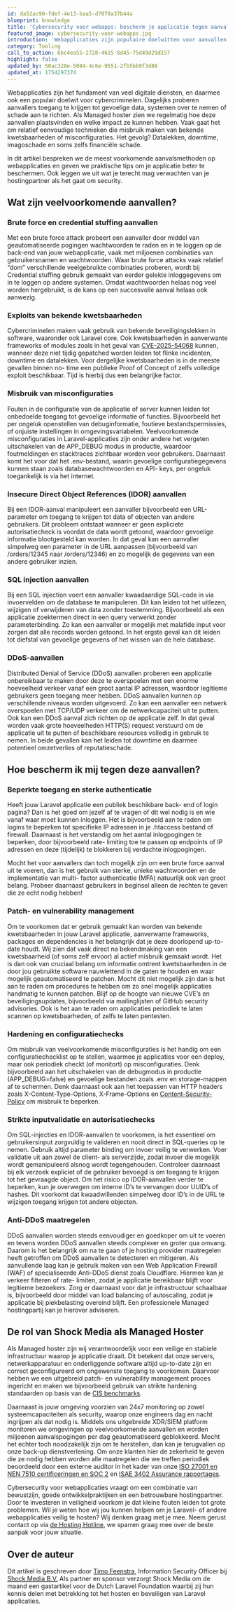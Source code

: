 ```yaml
---
id: da52ac90-fdef-4e13-baa5-d7079a37b44a
blueprint: knowledge
title: 'Cybersecurity voor webapps: bescherm je applicatie tegen aanvallen'
featured_image: cybersecurity-voor-webapps.jpg
introduction: 'Webapplicaties zijn populaire doelwitten voor aanvallen. Dit artikel beschrijft risico’s, veelvoorkomende aanvalsmethoden en hoe je je Laravel applicatie beschermt.'
category: Tooling
call_to_action: 6bc4ea55-2728-4615-8d45-75d49d29d157
highlight: false
updated_by: 50ac328e-5084-4c6e-9551-2fb5bb9f3d88
updated_at: 1754297374
---
```

Webapplicaties zijn het fundament van veel digitale diensten, en daarmee ook een populair doelwit voor cybercriminelen. Dagelijks proberen aanvallers toegang te krijgen tot gevoelige data, systemen over te nemen of schade aan te richten. Als Managed hoster zien we regelmatig hoe deze aanvallen plaatsvinden en welke impact ze kunnen hebben. Vaak gaat het om relatief eenvoudige technieken die misbruik maken van bekende kwetsbaarheden of misconfiguraties. Het gevolg? Datalekken, downtime, imagoschade en soms zelfs financiële schade.

In dit artikel bespreken we de meest voorkomende aanvalsmethoden op webapplicaties en geven we praktische tips om je applicatie beter te beschermen. Ook leggen we uit wat je terecht mag verwachten van je hostingpartner als het gaat om security.
<br />


## Wat zijn veelvoorkomende aanvallen?

### Brute force en credential stuffing aanvallen
Met een brute force attack probeert een aanvaller door middel van geautomatiseerde pogingen wachtwoorden te raden en in te loggen op de back-end van jouw webapplicatie, vaak met miljoenen combinaties van gebruikersnamen en wachtwoorden. Waar brute force attacks vaak relatief “dom” verschillende veelgebruikte combinaties proberen, wordt bij Credential stuffing gebruik gemaakt van eerder gelekte inloggegevens om in te loggen op andere systemen. Omdat wachtwoorden helaas nog veel worden hergebruikt, is de kans op een succesvolle aanval helaas ook aanwezig.

### Exploits van bekende kwetsbaarheden
Cybercriminelen maken vaak gebruik van bekende beveiligingslekken in software, waaronder ook Laravel core. Ook kwetsbaarheden in aanverwante frameworks of modules zoals in het geval van [CVE-2025-54068](https://github.com/advisories/GHSA-29cq-5w36-x7w3) kunnen, wanneer deze niet tijdig gepatched worden leiden tot flinke incidenten, downtime en datalekken. Voor dergelijke kwetsbaarheden is in de meeste gevallen binnen no- time een publieke Proof of Concept of zelfs volledige exploit beschikbaar. Tijd is hierbij dus een belangrijke factor.

### Misbruik van misconfiguraties
Fouten in de configuratie van de applicatie of server kunnen leiden tot onbedoelde toegang tot gevoelige informatie of functies. Bijvoorbeeld het per ongeluk openstellen van debuginformatie, foutieve bestandspermissies, of onjuiste instellingen in omgevingsvariabelen. Veelvoorkomende misconfiguraties in Laravel-applicaties zijn onder andere het vergeten uitschakelen van de APP_DEBUG modus in productie, waardoor foutmeldingen en stacktraces zichtbaar worden voor gebruikers. Daarnaast komt het voor dat het .env-bestand, waarin gevoelige configuratiegegevens kunnen staan zoals databasewachtwoorden en API- keys, per ongeluk toegankelijk is via het internet.

### Insecure Direct Object References (IDOR) aanvallen
Bij een IDOR-aanval manipuleert een aanvaller bijvoorbeeld een URL-parameter om toegang te krijgen tot data of objecten van andere gebruikers. Dit probleem ontstaat wanneer er geen expliciete autorisatiecheck is voordat de data wordt getoond, waardoor gevoelige informatie blootgesteld kan worden. In dat geval kan een aanvaller simpelweg een parameter in de URL aanpassen (bijvoorbeeld van /orders/12345 naar /orders/12346) en zo mogelijk de gegevens van een andere gebruiker inzien. 

### SQL injection aanvallen
Bij een SQL injection voert een aanvaller kwaadaardige SQL-code in via invoervelden om de database te manipuleren. Dit kan leiden tot het uitlezen, wijzigen of verwijderen van data zonder toestemming. Bijvoorbeeld als een applicatie zoektermen direct in een query verwerkt zonder parameterbinding. Zo kan een aanvaller er mogelijk met malafide input voor zorgen dat alle records worden getoond. In het ergste geval kan dit leiden tot diefstal van gevoelige gegevens of het wissen van de hele database.

### DDoS-aanvallen
Distributed Denial of Service (DDoS) aanvallen proberen een applicatie onbereikbaar te maken door deze te overspoelen met een enorme hoeveelheid verkeer vanaf een groot aantal IP adressen, waardoor legitieme gebruikers geen toegang meer hebben. DDoS aanvallen kunnen op verschillende niveaus worden uitgevoerd. Zo kan een aanvaller een netwerk overspoelen met TCP/UDP verkeer om de netwerkcapaciteit uit te putten. Ook kan een DDoS aanval zich richten op de applicatie zelf. In dat geval worden vaak grote hoeveelheden HTTP(S) request verstuurd om de applicatie uit te putten of beschikbare resources volledig in gebruik te nemen. In beide gevallen kan het leiden tot downtime en daarmee potentieel omzetverlies of reputatieschade.
<br />


## Hoe bescherm ik mij tegen deze aanvallen?

### Beperkte toegang en sterke authenticatie
Heeft jouw Laravel applicatie een publiek beschikbare back- end of login pagina? Dan is het goed om jezelf af te vragen of dit wel nodig is en wie vanaf waar moet kunnen inloggen. Het is bijvoorbeeld aan te raden om logins te beperken tot specifieke IP adressen in je .htaccess bestand of firewall. Daarnaast is het verstandig om het aantal inlogpogingen te beperken, door bijvoorbeeld rate- limiting toe te passen op endpoints of IP adressen en deze (tijdelijk) te blokkeren bij verdachte inlogpogingen.

Mocht het voor aanvallers dan toch mogelijk zijn om een brute force aanval uit te voeren, dan is het gebruik van sterke, unieke wachtwoorden en de implementatie van multi- factor authenticatie (MFA) natuurlijk ook van groot belang. Probeer daarnaast gebruikers in beginsel alleen de rechten te geven die ze echt nodig hebben!

### Patch- en vulnerability management
Om te voorkomen dat er gebruik gemaakt kan worden van bekende kwetsbaarheden in jouw Laravel applicatie, aanverwante frameworks, packages en dependencies is het belangrijk dat je deze doorlopend up-to-date houdt. Wij zien dat vaak direct na bekendmaking van een kwetsbaarheid (of soms zelf ervoor) al actief misbruik gemaakt wordt. Het is dan ook van cruciaal belang om informatie omtrent kwetsbaarheden in de door jou gebruikte software nauwlettend in de gaten te houden en waar mogelijk geautomatiseerd te patchen. Mocht dit niet mogelijk zijn dan is het aan te raden om procedures te hebben om zo snel mogelijk applicaties handmatig te kunnen patchen. Blijf op de hoogte van nieuwe CVE’s en beveiligingsupdates, bijvoorbeeld via mailinglijsten of GitHub security advisories. Ook is het aan te raden om applicaties periodiek te laten scannen op kwetsbaarheden, of zelfs te laten pentesten.

### Hardening en configuratiechecks
Om misbruik van veelvoorkomende misconfiguraties is het handig om een configuratiechecklist op te stellen, waarmee je applicaties voor een deploy, maar ook periodiek checkt (of monitort) op misconfiguraties. Denk bijvoorbeeld aan het uitschakelen van de debugmodus in productie (APP_DEBUG=false) en gevoelige bestanden zoals .env en storage-mappen af te schermen. Denk daarnaast ook aan het toepassen van HTTP headers zoals X-Content-Type-Options, X-Frame-Options en [Content-Security-Policy](https://dutchlaravelfoundation.nl/kennis/verbeter-de-beveiliging-van-je-laravel-applicatie-met-csp-content-security-policies) om misbruik te beperken.

### Strikte inputvalidatie en autorisatiechecks
Om SQL-injecties en IDOR-aanvallen te voorkomen, is het essentieel om gebruikersinput zorgvuldig te valideren en nooit direct in SQL-queries op te nemen. Gebruik altijd parameter binding om invoer veilig te verwerken. Voer validatie uit aan zowel de client- als serverzijde, zodat invoer die mogelijk wordt gemanipuleerd alsnog wordt tegengehouden. Controleer daarnaast bij elk verzoek expliciet of de gebruiker bevoegd is om toegang te krijgen tot het gevraagde object. Om het risico op IDOR-aanvallen verder te beperken, kun je overwegen om interne ID’s te vervangen door UUID’s of hashes. Dit voorkomt dat kwaadwillenden simpelweg door ID’s in de URL te wijzigen toegang krijgen tot andere objecten.

### Anti-DDoS maatregelen
DDoS aanvallen worden steeds eenvoudiger en goedkoper om uit te voeren en tevens worden DDoS aanvallen steeds complexer en groter qua omvang. Daarom is het belangrijk om na te gaan of je hosting provider maatregelen heeft getroffen om DDoS aanvallen te detecteren en mitigeren. Als aanvullende laag kan je gebruik maken van een Web Application Firewall (WAF) of specialiseerde Anti-DDoS dienst zoals Cloudflare. Hiermee kan je verkeer filteren of rate- limiten, zodat je applicatie bereikbaar blijft voor legitieme bezoekers. Zorg er daarnaast voor dat je infrastructuur schaalbaar is, bijvoorbeeld door middel van load balancing of autoscaling, zodat je applicatie bij piekbelasting overeind blijft. Een professionele Managed hostingpartij kan je hierover adviseren.
<br />


## De rol van Shock Media als Managed Hoster
Als Managed hoster zijn wij verantwoordelijk voor een veilige en stabiele infrastructuur waarop je applicatie draait. Dit betekent dat onze servers, netwerkapparatuur en onderliggende software altijd up-to-date zijn en correct geconfigureerd om ongewenste toegang te voorkomen. Daarvoor hebben we een uitgebreid patch- en vulnerability management proces ingericht en maken we bijvoorbeeld gebruik van strikte hardening standaarden op basis van de [CIS benchmarks](https://www.cisecurity.org/cis-benchmarks).

Daarnaast is jouw omgeving voorzien van 24x7 monitoring op zowel systeemcapaciteiten als security, waarop onze engineers dag en nacht ingrijpen als dat nodig is. Middels ons uitgebreide XDR/SIEM platform monitoren we omgevingen op veelvoorkomende aanvallen en worden miljoenen aanvalspogingen per dag geautomatiseerd geblokkeerd. Mocht het echter toch noodzakelijk zijn om te herstellen, dan kan je terugvallen op onze back-up dienstverlening. Om onze klanten hier de zekerheid te geven die ze nodig hebben worden alle maatregelen die we treffen periodiek beoordeeld door een externe auditor in het kader van onze [ISO 27001 en NEN 7510 certificeringen en SOC 2](https://www.shockmedia.nl/iso27001-managed-hosting/) en [ISAE 3402 Assurance rapportages](https://www.shockmedia.nl/soc2-managed-hosting/).

Cybersecurity voor webapplicaties vraagt om een combinatie van bewustzijn, goede ontwikkelpraktijken en een betrouwbare hostingpartner. Door te investeren in veiligheid voorkom je dat kleine fouten leiden tot grote problemen. Wil je weten hoe wij jou kunnen helpen om je Laravel- of andere webapplicaties veilig te hosten? Wij denken graag met je mee. Neem gerust contact op via [de Hosting Hotline](https://dutchlaravelfoundation.nl/nieuws/hosting-hotline-geopend), we sparren graag mee over de beste aanpak voor jouw situatie.
<br />


## Over de auteur
Dit artikel is geschreven door [Timo Feenstra](https://www.linkedin.com/in/timofeenstra/), Information Security Officer bij [Shock Media B.V.](https://www.shockmedia.nl/) Als partner en sponsor verzorgt Shock Media om de maand een gastartikel voor de Dutch Laravel Foundation waarbij zij hun kennis delen met betrekking tot het hosten en beveiligen van Laravel applicaties.